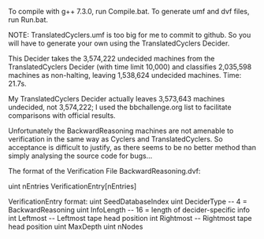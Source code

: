 To compile with g++ 7.3.0, run Compile.bat.
To generate umf and dvf files, run Run.bat.

NOTE: TranslatedCyclers.umf is too big for me to commit to github. So you will have to generate your own using the TranslatedCyclers Decider.

This Decider takes the 3,574,222 undecided machines from the TranslatedCyclers Decider (with time limit 10,000) and classifies 2,035,598 machines as non-halting, leaving 1,538,624 undecided machines. Time: 21.7s.

My TranslatedCyclers Decider actually leaves 3,573,643 machines undecided, not 3,574,222; I used the bbchallenge.org list to facilitate comparisons with official results.

Unfortunately the BackwardReasoning machines are not amenable to verification in the same way as Cyclers and TranslatedCyclers. So acceptance is difficult to justify, as there seems to be no better method than simply analysing the source code for bugs...

The format of the Verification File BackwardReasoning.dvf:

  uint nEntries
  VerificationEntry[nEntries]

  VerificationEntry format:
    uint SeedDatabaseIndex
    uint DeciderType       -- 4 = BackwardReasoning
    uint InfoLength        -- 16 = length of decider-specific info
    int Leftmost           -- Leftmost tape head position
    int Rightmost          -- Rightmost tape head position
    uint MaxDepth
    uint nNodes

